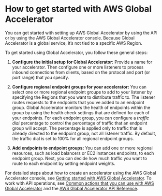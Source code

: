 # How to get started with AWS Global Accelerator<a name="introduction-get-started"></a>

You can get started with setting up AWS Global Accelerator by using the API or by using the AWS Global Accelerator console\. Because Global Accelerator is a global service, it’s not tied to a specific AWS Region\. 

To get started using Global Accelerator, you follow these general steps: 

1. **Configure the initial setup for Global Accelerator:** Provide a name for your accelerator\.  Then configure one or more listeners to process inbound connections from clients, based on the protocol and port \(or port range\) that you specify\.

1. **Configure regional endpoint groups for your accelerator:** You can select one or more regional endpoint groups to add to your listener by specifying the Regions that you want to distribute traffic to\. The listener routes requests to the endpoints that you've added to an endpoint group\. Global Accelerator monitors the health of endpoints within the group by using the health check settings that are defined for each of your endpoints\. For each endpoint group, you can configure a *traffic dial* percentage to control the percentage of traffic that an endpoint group will accept\. The percentage is applied only to traffic that is already directed to the endpoint group, not all listener traffic\. By default, the traffic dial is set to 100% for all regional endpoint groups\.

1. **Add endpoints to endpoint groups:** You can add one or more regional resources, such as load balancers or EC2 instances endpoints, to each endpoint group\. Next, you can decide how much traffic you want to route to each endpoint by setting endpoint weights\.

For detailed steps about how to create an accelerator using the AWS Global Accelerator console, see [Getting started with AWS Global Accelerator](getting-started.md)\. To work with API operations, see [Common actions that you can use with AWS Global Accelerator](global-accelerator-actions.md) and the [AWS Global Accelerator API Reference](https://docs.aws.amazon.com/global-accelerator/latest/api/Welcome.html)\.